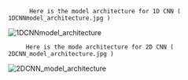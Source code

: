           Here is the model architecture for 1D CNN ( 1DCNNmodel_architecture.jpg )

          
![1DCNNmodel_architecture](https://github.com/AbdulMannanJunaid/PNEUMONIA_DETECTION_USING_DEEP_LEARNING/assets/125243022/e81924e0-da3f-4015-ad40-c8b2b767aa3c)



         Here is the mode architecture for 2D CNN ( 2DCNN_model_architecture.jpg )



![2DCNN_model_architecture](https://github.com/AbdulMannanJunaid/PNEUMONIA_DETECTION_USING_DEEP_LEARNING/assets/125243022/e0d6b055-e419-4b3a-b90e-fe5052893a38)
